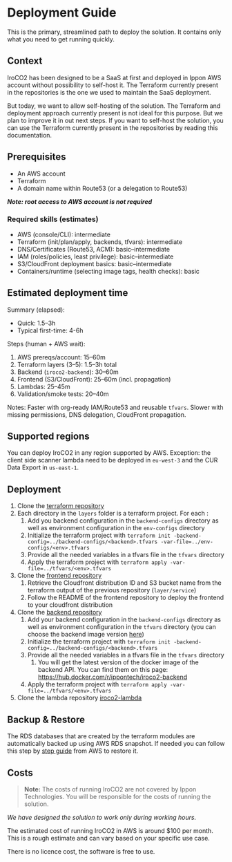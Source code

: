 # Deployment Guide

This is the primary, streamlined path to deploy the solution. It contains only what you need to get running quickly.

## Context

IroCO2 has been designed to be a SaaS at first and deployed in Ippon AWS account without possibility to self-host it. The Terraform currently present in the repositories is the one we used to maintain the SaaS deployment.

But today, we want to allow self-hosting of the solution. The Terraform and deployment approach currently present is not ideal for this purpose. But we plan to improve it in out next steps. If you want to self-host the solution, you can use the Terraform currently present in the repositories by reading this documentation.

## Prerequisites

- An AWS account
- Terraform
- A domain name within Route53 (or a delegation to Route53)

**_Note: root access to AWS account is not required_**

### Required skills (estimates)
- AWS (console/CLI): intermediate
- Terraform (init/plan/apply, backends, tfvars): intermediate
- DNS/Certificates (Route53, ACM): basic–intermediate
- IAM (roles/policies, least privilege): basic–intermediate
- S3/CloudFront deployment basics: basic–intermediate
- Containers/runtime (selecting image tags, health checks): basic

## Estimated deployment time
 
Summary (elapsed):
- Quick: 1.5–3h
- Typical first-time: 4-6h

Steps (human + AWS wait):
1) AWS prereqs/account: 15–60m
2) Terraform layers (3–5): 1.5–3h total
3) Backend (`iroco2-backend`): 30–60m
4) Frontend (S3/CloudFront): 25–60m (incl. propagation)
5) Lambdas: 25–45m
6) Validation/smoke tests: 20–40m

Notes: Faster with org-ready IAM/Route53 and reusable `tfvars`. Slower with missing permissions, DNS delegation, CloudFront propagation.

## Supported regions

You can deploy IroCO2 in any region supported by AWS. Exception: the client side scanner lambda need to be deployed in `eu-west-3` and the CUR Data Export in `us-east-1`.

## Deployment

1. Clone the [terraform repository](https://github.com/ippontech/iroco2-terraform-modules)
2. Each directory in the `layers` folder is a terraform project. For each : 
    1. Add you backend configuration in the `backend-configs` directory as well as environment configuration in the `env-configs` directory
    2. Initialize the terraform project with `terraform init -backend-config=../backend-configs/<backend>.tfvars -var-file=../env-configs/<env>.tfvars`
    3. Provide all the needed variables in a tfvars file in the `tfvars` directory
    4. Apply the terraform project with `terraform apply -var-file=../tfvars/<env>.tfvars`
3. Clone the [frontend repository](https://github.com/ippontech/iroco2-frontend)
    1. Retrieve the Cloudfront distribution ID and S3 bucket name from the terraform output of the previous repository (`layer/service`)
    2. Follow the README of the frontend repository to deploy the frontend to your cloudfront distribution
4. Clone the [backend repository](https://github.com/ippontech/iroco2-backend)
    1. Add your backend configuration in the `backend-configs` directory as well as environment configuration in the `tfvars` directory (you can choose the backend image version [here](https://github.com/orgs/ippontech/packages?repo_name=iroco2-backend))
    2. Initialize the terraform project with `terraform init -backend-config=../backend-configs/<backend>.tfvars`
    3. Provide all the needed variables in a tfvars file in the `tfvars` directory
        1. You will get the latest version of the docker image of the backend API. You can find them on this page: https://hub.docker.com/r/ippontech/iroco2-backend
    4. Apply the terraform project with `terraform apply -var-file=../tfvars/<env>.tfvars`
5. Clone the lambda repository [iroco2-lambda](https://github.com/ippontech/iroco2-lambdas)


## Backup & Restore

The RDS databases that are created by the terraform modules are automatically backed up using AWS RDS snapshot. If needed you can follow this step by [step guide](https://docs.aws.amazon.com/aws-backup/latest/devguide/restoring-rds.html) from AWS to restore it.

## Costs

> **Note:** The costs of running IroCO2 are not covered by Ippon Technologies. You will be responsible for the costs of running the solution.

_We have designed the solution to work only during working hours._

The estimated cost of running IroCO2 in AWS is around $100 per month. This is a rough estimate and can vary based on your specific use case.

There is no licence cost, the software is free to use.